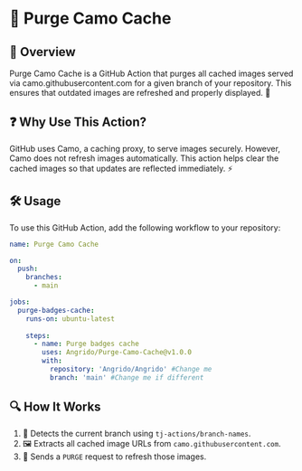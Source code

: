 # 🚀 Purge Camo Cache

## 🌟 Overview

Purge Camo Cache is a GitHub Action that purges all cached images served via camo.githubusercontent.com for a given branch of your repository. This ensures that outdated images are refreshed and properly displayed. 🔄

## ❓ Why Use This Action?

GitHub uses Camo, a caching proxy, to serve images securely. However, Camo does not refresh images automatically. This action helps clear the cached images so that updates are reflected immediately. ⚡

## 🛠️ Usage

To use this GitHub Action, add the following workflow to your repository:

```yaml
name: Purge Camo Cache

on:
  push:
    branches:
      - main

jobs:
  purge-badges-cache:
    runs-on: ubuntu-latest
    
    steps:
      - name: Purge badges cache
        uses: Angrido/Purge-Camo-Cache@v1.0.0
        with:
          repository: 'Angrido/Angrido' #Change me
          branch: 'main' #Change me if different
```

## 🔍 How It Works

1. 🔄 Detects the current branch using `tj-actions/branch-names`.
2. 🖼️ Extracts all cached image URLs from `camo.githubusercontent.com`.
3. 🚀 Sends a `PURGE` request to refresh those images.
